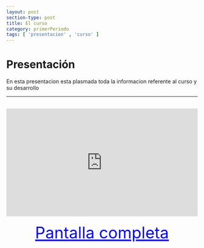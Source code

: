 ```yaml
---
layout: post
section-type: post
title: El curso
category: primerPeriodo
tags: [ 'presentacion' , 'curso' ]
---
```


# Presentación

En esta presentacion esta plasmada toda la informacion referente al curso y su desarrollo

<hr>
<br>
<div style="position: relative;
            padding-bottom: 56.25%;
            height: 0;
            overflow: hidden;">
  <iframe style="position: absolute;
                  top:0;
                  left: 0;
                  width: 100%;
                  height: 100%;" id="iframe_container" frameborder="0" webkitallowfullscreen="" mozallowfullscreen="" allowfullscreen=""                   width="550" height="400" src="https://marcoc76.github.io/cursopresenta/"></iframe>
</div>
<br>
<center>
<a style="color:blue; font-size: 3em;" target="_blank" href="https://marcoc76.github.io/cursopresenta/">Pantalla completa</a>
</center>
<br>

